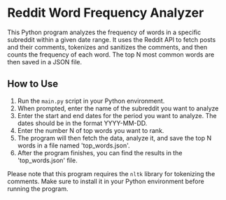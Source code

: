 # Reddit Word Frequency Analyzer

This Python program analyzes the frequency of words in a specific subreddit within a given date range. It uses the Reddit API to fetch posts and their comments, tokenizes and sanitizes the comments, and then counts the frequency of each word. The top N most common words are then saved in a JSON file.

## How to Use

1. Run the `main.py` script in your Python environment.
2. When prompted, enter the name of the subreddit you want to analyze
3. Enter the start and end dates for the period you want to analyze. The dates should be in the format YYYY-MM-DD.
4. Enter the number N of top words you want to rank.
5. The program will then fetch the data, analyze it, and save the top N words in a file named 'top_words.json'.
6. After the program finishes, you can find the results in the 'top_words.json' file.

Please note that this program requires the `nltk` library for tokenizing the comments. Make sure to install it in your Python environment before running the program.